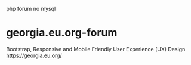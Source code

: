 php forum no mysql
# georgia.eu.org-forum
Bootstrap, Responsive and Mobile Friendly
User Experience (UX) Design
https://georgia.eu.org/

